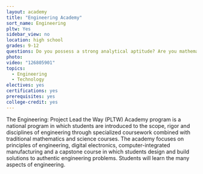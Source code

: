 ```yaml
---
layout: academy
title: "Engineering Academy"
sort_name: Engineering
pltw: Yes
sidebar_view: no
location: high school
grades: 9-12
questions: Do you possess a strong analytical aptitude? Are you mathematically inclined? Would you like to make a difference in the world?
photo:
video: "126805901"
topics:
  - Engineering
  - Technology
electives: yes
certifications: yes
prerequisites: yes
college-credit: yes
---
```


The Engineering: Project Lead the Way (PLTW) Academy program is a national program in which students are introduced to the scope, rigor and disciplines of engineering through specialized coursework combined with traditional mathematics and science courses. The academy focuses on principles of engineering, digital electronics, computer-integrated manufacturing and a capstone course in which students design and build solutions to authentic engineering problems. Students will learn the many aspects of engineering.

